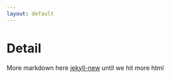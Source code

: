 ```yaml
---
layout: default
---
```


Detail
======

More markdown here
[jekyll-new](https://github.com/jglovier/jekyll-new)
until we hit more html


